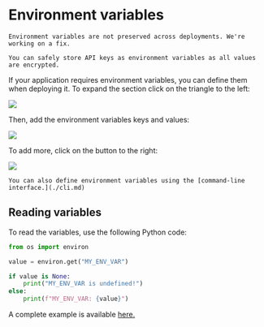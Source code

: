 # Environment variables

```{note}
Environment variables are not preserved across deployments. We're working on a fix.
```

```{tip}
You can safely store API keys as environment variables as all values are encrypted.
```

If your application requires environment variables, you can define them when
deploying it. To expand the section click on the triangle to the left:


![](../static/env-vars/env-vars-section.png)


Then, add the environment variables keys and values:

![](../static/env-vars/env-vars-sample.png)

To add more, click on the button to the right:

![](../static/env-vars/env-vars-plus.png)


```{tip}
You can also define environment variables using the [command-line interface.](./cli.md)
```

## Reading variables

To read the variables, use the following Python code:

```python
from os import environ

value = environ.get("MY_ENV_VAR")

if value is None:
    print("MY_ENV_VAR is undefined!")
else:
    print(f"MY_ENV_VAR: {value}")
```


A complete example is available [here.](https://github.com/ploomber/doc/blob/main/examples/voila/env-variable/app.ipynb)